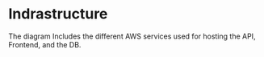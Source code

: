 # Indrastructure
The diagram Includes the different AWS services used for hosting the API, Frontend, and the DB.